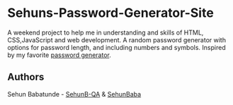 # Sehuns-Password-Generator-Site

A weekend project to help me in understanding and skills of HTML, CSS,JavaScript and web development.
A random password generator with options for password length, and including numbers and symbols.
Inspired by my favorite [password generator](https://passwordsgenerator.net/).

## Authors
Sehun Babatunde - [SehunB-QA](https://github.com/SehunB-QA) & [SehunBaba](https://github.com/SehunBaba) 





